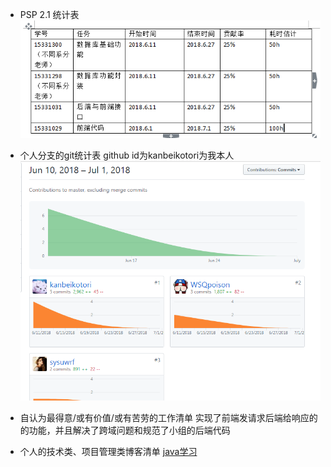  - PSP 2.1 统计表
 ![15331031PSP2.1统计表](https://github.com/SYSU703/Dashboard/blob/master/images/15331031psp2.1.png?raw=true)

 - 个人分支的git统计表
 github id为kanbeikotori为我本人
  ![15331031个人分支的git贡献](https://github.com/SYSU703/Dashboard/blob/master/images/15331031%E8%B4%A1%E7%8C%AE.png?raw=true)

 - 自认为最得意/或有价值/或有苦劳的工作清单
 实现了前端发请求后端给响应的的功能，并且解决了跨域问题和规范了小组的后端代码

 - 个人的技术类、项目管理类博客清单
[java学习](https://blog.csdn.net/qq_31663969/article/details/79944863)